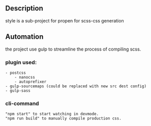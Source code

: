 
## Description
style is a sub-project for propen for scss-css generation

## Automation
the project use gulp to streamline the process of compiling scss.

### plugin used:
    - postcss
        - nanocss
        - autoprefixer
    - gulp-sourcemaps (could be replaced with new src dest config)
    - gulp-sass

### cli-command 
    "npm start" to start watching in devmode.
    "npm run build" to manually compile production css.